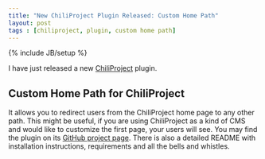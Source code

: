```yaml
---
title: "New ChiliProject Plugin Released: Custom Home Path"
layout: post
tags : [chiliproject, plugin, custom home path]
---
```

{% include JB/setup %}

I have just released a new [ChiliProject](https://www.chiliproject.org/) plugin.

## Custom Home Path for ChiliProject

It allows you to redirect users from the ChiliProject home page to any other
path. This might be useful, if you are using ChiliProject as a kind of CMS and
would like to customize the first page, your users will see. You may find the
plugin on its [GitHub project
page](https://github.com/schmidt/chiliproject_custom_home_path). There is also a
detailed README with installation instructions, requirements and all the bells
and whistles.
